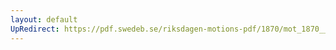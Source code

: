 ```yaml
---
layout: default
UpRedirect: https://pdf.swedeb.se/riksdagen-motions-pdf/1870/mot_1870__ak__00195/mot_1870__ak__00195_003.pdf
---
```

